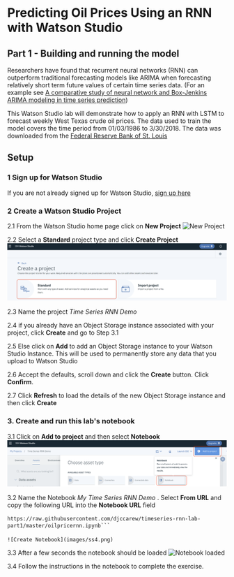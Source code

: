 #  Predicting Oil Prices Using an RNN with Watson Studio

## Part 1 - Building and running the model

Researchers have found  that recurrent neural networks (RNN) can outperform traditional forecasting models like ARIMA when  forecasting relatively short term future values of certain  time series data. (For an example see [A comparative study of neural network and Box-Jenkins ARIMA modeling in time series prediction](https://www.sciencedirect.com/science/article/abs/pii/S0360835202000360))

This Watson Studio lab  will demonstrate how to apply an RNN with LSTM to forecast weekly West Texas crude oil prices. The data used to train the model covers the time period  from 01/03/1986 to 3/30/2018. The data  was downloaded from the [Federal Reserve Bank of St. Louis](https://fred.stlouisfed.org)

##  Setup

### 1 Sign up for Watson Studio

If you are not already signed up for Watson Studio, [sign up here](https://www.ibm.com/cloud/watson-studio)

### 2 Create a Watson Studio Project

2.1 From the Watson Studio home page click on **New Project**
![New Project](images/ss1.png)

2.2 Select a **Standard** project type and click **Create Project**
![Jupyter Notebook](images/ss2.png)

2.3 Name the project *Time Series RNN Demo*

2.4 if you already have an Object Storage  instance associated with your project, click **Create** and go to Step 3.1

2.5 Else click on **Add** to add an Object Storage instance to your Watson Studio Instance. This will be used to permanently store any data that you upload to Watson Studio

2.6 Accept the defaults, scroll down and click the **Create** button. Click **Confirm**.

2.7 Click **Refresh** to load the details of the new Object Storage instance and then click **Create**


### 3. Create  and run this lab's notebook

3.1 Click on  **Add to project** and then select **Notebook**
![Assets](images/ss3.png)

3.2 Name the Notebook *My Time Series RNN Demo* . Select **From URL** and copy the following URL into the **Notebook URL** field

```
https://raw.githubusercontent.com/djccarew/timeseries-rnn-lab-part1/master/oilpricernn.ipynb```

![Create Notebook](images/ss4.png)
```

3.3 After a few seconds the notebook should be loaded
![Notebook loaded](images/ss5.png)

3.4 Follow the instructions in the notebook to complete the exercise.
